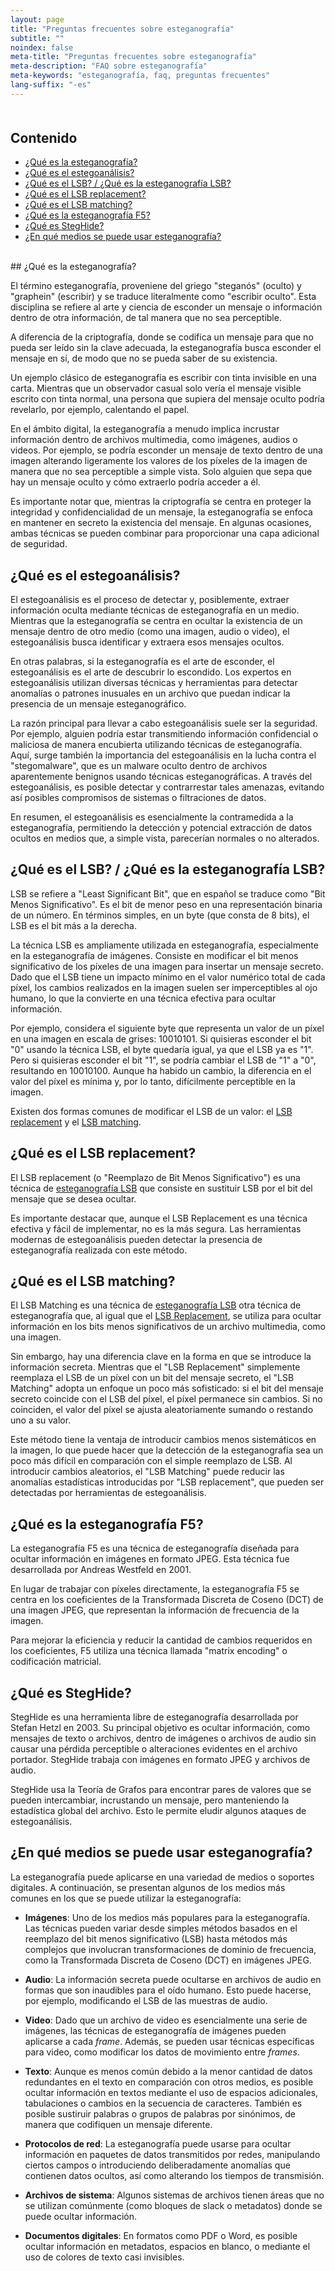 ```yaml
---
layout: page
title: "Preguntas frecuentes sobre esteganografía"
subtitle: "" 
noindex: false
meta-title: "Preguntas frecuentes sobre esteganografía"
meta-description: "FAQ sobre esteganografía"
meta-keywords: "esteganografía, faq, preguntas frecuentes"
lang-suffix: "-es"
---
```



<style>
    [id]::before {
        content: '';
        display: block;
        height:      70px;
        margin-top: -70px;
        visibility: hidden;
    }
</style>

<div class='menu' style='margin-top:50px'></div>

## Contenido

- [¿Qué es la esteganografía?](#qué-es-la-esteganografía)
- [¿Qué es el estegoanálisis?](#qué-es-el-estegoanálisis)
- [¿Qué es el LSB? / ¿Qué es la esteganografía LSB?](#qué-es-el-lsb--qué-es-la-esteganografía-lsb)
- [¿Qué es el LSB replacement?](#qué-es-el-lsb-replacement)
- [¿Qué es el LSB matching?](#qué-es-el-lsb-matching)
- [¿Qué es la esteganografía F5?](#qué-es-la-esteganografía-f5)
- [¿Qué es StegHide?](#qué-es-steghide)
- [¿En qué medios se puede usar esteganografía?](#en-qué-medios-se-puede-usar-esteganografía)


<br>
## ¿Qué es la esteganografía?

El término esteganografía, proveniene del griego "steganós" (oculto) y 
"graphein" (escribir) y se traduce literalmente como "escribir oculto". 
Esta disciplina se refiere al arte y ciencia de esconder un mensaje o 
información dentro de otra información, de tal manera que no sea perceptible.

A diferencia de la criptografía, donde se codifica un mensaje para que no pueda 
ser leído sin la clave adecuada, la esteganografía busca esconder el mensaje en 
sí, de modo que no se pueda saber de su existencia.

Un ejemplo clásico de esteganografía es escribir con tinta invisible en una 
carta. Mientras que un observador casual solo vería el mensaje visible escrito 
con tinta normal, una persona que supiera del mensaje oculto podría revelarlo, 
por ejemplo, calentando el papel.

En el ámbito digital, la esteganografía a menudo implica incrustar información 
dentro de archivos multimedia, como imágenes, audios o videos. Por ejemplo, 
se podría esconder un mensaje de texto dentro de una imagen alterando 
ligeramente los valores de los píxeles de la imagen de manera que no sea 
perceptible a simple vista. Solo alguien que sepa que hay un mensaje oculto 
y cómo extraerlo podría acceder a él.

Es importante notar que, mientras la criptografía se centra en proteger la 
integridad y confidencialidad de un mensaje, la esteganografía se enfoca en 
mantener en secreto la existencia del mensaje. En algunas ocasiones, ambas 
técnicas se pueden combinar para proporcionar una capa adicional de seguridad.


## ¿Qué es el estegoanálisis?

El estegoanálisis es el proceso de detectar y, posiblemente, extraer 
información oculta mediante técnicas de esteganografía en un medio. Mientras 
que la esteganografía se centra en ocultar la existencia de un mensaje dentro 
de otro medio (como una imagen, audio o video), el estegoanálisis busca 
identificar y extraera esos mensajes ocultos.

En otras palabras, si la esteganografía es el arte de esconder, el 
estegoanálisis es el arte de descubrir lo escondido. Los expertos en 
estegoanálisis utilizan diversas técnicas y herramientas para detectar 
anomalías o patrones inusuales en un archivo que puedan indicar la 
presencia de un mensaje esteganográfico.

La razón principal para llevar a cabo estegoanálisis suele ser la seguridad. 
Por ejemplo, alguien podría estar transmitiendo información confidencial o 
maliciosa de manera encubierta utilizando técnicas de esteganografía. 
Aquí, surge también la importancia del estegoanálisis en la lucha contra el 
"stegomalware", que es un malware oculto dentro de archivos aparentemente 
benignos usando técnicas esteganográficas. A través del estegoanálisis, 
es posible detectar y contrarrestar tales amenazas, evitando así posibles 
compromisos de sistemas o filtraciones de datos.

En resumen, el estegoanálisis es esencialmente la contramedida a la 
esteganografía, permitiendo la detección y potencial extracción de datos 
ocultos en medios que, a simple vista, parecerían normales o no alterados.


## ¿Qué es el LSB? / ¿Qué es la esteganografía LSB?

LSB se refiere a "Least Significant Bit", que en español se traduce como 
"Bit Menos Significativo". Es el bit de menor peso en una representación 
binaria de un número. En términos simples, en un byte (que consta de 8 bits), 
el LSB es el bit más a la derecha.

La técnica LSB es ampliamente utilizada en esteganografía, especialmente en 
la esteganografía de imágenes. Consiste en modificar el bit menos significativo 
de los píxeles de una imagen para insertar un mensaje secreto. Dado que el LSB 
tiene un impacto mínimo en el valor numérico total de cada píxel, los cambios 
realizados en la imagen suelen ser imperceptibles al ojo humano, lo que la 
convierte en una técnica efectiva para ocultar información.

Por ejemplo, considera el siguiente byte que representa un valor de un píxel 
en una imagen en escala de grises: 10010101. Si quisieras esconder el bit 
"0" usando la técnica LSB, el byte quedaría igual, ya que el LSB ya es "1". 
Pero si quisieras esconder el bit "1", se podría cambiar el LSB de "1" a "0", 
resultando en 10010100. Aunque ha habido un cambio, la diferencia en el valor 
del píxel es mínima y, por lo tanto, difícilmente perceptible en la imagen.

Existen dos formas comunes de modificar el LSB de un valor: el 
[LSB replacement](#qué-es-el-lsb-replacement) y el 
[LSB matching](#qué-es-el-lsb-replacement). 

## ¿Qué es el LSB replacement?

El LSB replacement (o "Reemplazo de Bit Menos Significativo") es una técnica de 
[esteganografía LSB](qué-es-el-lsb--qué-es-la-esteganografía-lsb)
que consiste en sustituir LSB por el bit del mensaje que se desea ocultar.

Es importante destacar que, aunque el LSB Replacement es una técnica efectiva y 
fácil de implementar, no es la más segura. Las herramientas modernas de 
estegoanálisis pueden detectar la presencia de esteganografía realizada con 
este método.


## ¿Qué es el LSB matching?

El LSB Matching es una técnica de
[esteganografía LSB](qué-es-el-lsb--qué-es-la-esteganografía-lsb)
otra técnica de esteganografía que, al igual que el 
[LSB Replacement](#qué-es-el-lsb-replacement), 
se utiliza para ocultar información en los bits menos significativos de un 
archivo multimedia, como una imagen. 

Sin embargo, hay una diferencia clave en la forma en que se introduce la 
información secreta. Mientras que el "LSB Replacement" simplemente reemplaza 
el LSB de un píxel con un bit del mensaje secreto, el "LSB Matching" adopta 
un enfoque un poco más sofisticado: si el bit del mensaje secreto coincide con 
el LSB del píxel, el píxel permanece sin cambios. Si no coinciden, el valor del 
píxel se ajusta aleatoriamente sumando o restando uno a su valor.

Este método tiene la ventaja de introducir cambios menos sistemáticos en la 
imagen, lo que puede hacer que la detección de la esteganografía sea un poco 
más difícil en comparación con el simple reemplazo de LSB. Al introducir 
cambios aleatorios, el "LSB Matching" puede reducir las anomalías estadísticas 
introducidas por "LSB replacement", que pueden ser detectadas por 
herramientas de estegoanálisis.


## ¿Qué es la esteganografía F5?

La esteganografía F5 es una técnica de esteganografía diseñada para ocultar 
información en imágenes en formato JPEG. Esta técnica fue desarrollada por 
Andreas Westfeld en 2001.

En lugar de trabajar con píxeles directamente, la esteganografía F5 se centra 
en los coeficientes de la Transformada Discreta de Coseno (DCT) de una imagen 
JPEG, que representan la información de frecuencia de la imagen. 

Para mejorar la eficiencia y reducir la cantidad de cambios requeridos en los 
coeficientes, F5 utiliza una técnica llamada "matrix encoding" o codificación 
matricial. 

## ¿Qué es StegHide?

StegHide es una herramienta libre de esteganografía desarrollada por 
Stefan Hetzl en 2003. Su principal objetivo es ocultar información, como 
mensajes de texto o archivos, dentro de imágenes o archivos de audio sin causar 
una pérdida perceptible o alteraciones evidentes en el archivo portador. 
StegHide trabaja con imágenes en formato JPEG y archivos de audio.

StegHide usa la Teoría de Grafos para encontrar pares de valores que se 
pueden intercambiar, incrustando un mensaje, pero manteniendo la estadística
global del archivo. Esto le permite eludir algunos ataques de estegoanálisis.

## ¿En qué medios se puede usar esteganografía?

La esteganografía puede aplicarse en una variedad de medios o soportes 
digitales. A continuación, se presentan algunos de los medios más comunes en 
los que se puede utilizar la esteganografía:

- **Imágenes**: Uno de los medios más populares para la esteganografía. 
Las técnicas pueden variar desde simples métodos basados en el reemplazo del 
bit menos significativo (LSB) hasta métodos más complejos que involucran 
transformaciones de dominio de frecuencia, como la Transformada Discreta de 
Coseno (DCT) en imágenes JPEG.

- **Audio**: La información secreta puede ocultarse en archivos de audio en 
formas que son inaudibles para el oído humano. Esto puede hacerse, por ejemplo, 
modificando el LSB de las muestras de audio.

- **Video**: Dado que un archivo de video es esencialmente una serie de 
imágenes, las técnicas de esteganografía de imágenes pueden aplicarse a cada 
*frame*. Además, se pueden usar técnicas específicas para video, como modificar 
los datos de movimiento entre *frames*.

- **Texto**: Aunque es menos común debido a la menor cantidad de datos 
redundantes en el texto en comparación con otros medios, es posible ocultar 
información en textos mediante el uso de espacios adicionales, tabulaciones 
o cambios en la secuencia de caracteres. También es posible sustiruir palabras
o grupos de palabras por sinónimos, de manera que codifiquen un mensaje diferente.

- **Protocolos de red**: La esteganografía puede usarse para ocultar información 
en paquetes de datos transmitidos por redes, manipulando ciertos campos o 
introduciendo deliberadamente anomalías que contienen datos ocultos, así como
alterando los tiempos de transmisión.

- **Archivos de sistema**: Algunos sistemas de archivos tienen áreas que no se 
utilizan comúnmente (como bloques de slack o metadatos) donde se puede ocultar 
información.

- **Documentos digitales**: En formatos como PDF o Word, es posible ocultar 
información en metadatos, espacios en blanco, o mediante el uso de colores de 
texto casi invisibles.









